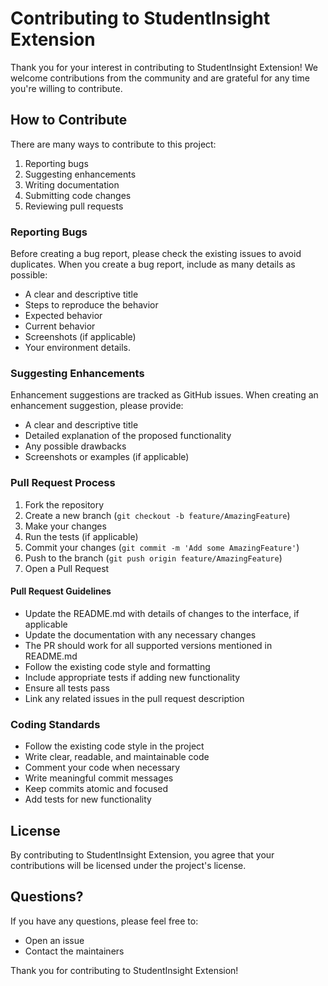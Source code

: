 # Contributing to StudentInsight Extension

Thank you for your interest in contributing to StudentInsight Extension! We welcome contributions from the community and are grateful for any time you're willing to contribute.


## How to Contribute

There are many ways to contribute to this project:

1. Reporting bugs
2. Suggesting enhancements
3. Writing documentation
4. Submitting code changes
5. Reviewing pull requests

### Reporting Bugs

Before creating a bug report, please check the existing issues to avoid duplicates. When you create a bug report, include as many details as possible:

- A clear and descriptive title
- Steps to reproduce the behavior
- Expected behavior
- Current behavior
- Screenshots (if applicable)
- Your environment details.

### Suggesting Enhancements

Enhancement suggestions are tracked as GitHub issues. When creating an enhancement suggestion, please provide:

- A clear and descriptive title
- Detailed explanation of the proposed functionality
- Any possible drawbacks
- Screenshots or examples (if applicable)

### Pull Request Process

1. Fork the repository
2. Create a new branch (`git checkout -b feature/AmazingFeature`)
3. Make your changes
4. Run the tests (if applicable)
5. Commit your changes (`git commit -m 'Add some AmazingFeature'`)
6. Push to the branch (`git push origin feature/AmazingFeature`)
7. Open a Pull Request

#### Pull Request Guidelines

- Update the README.md with details of changes to the interface, if applicable
- Update the documentation with any necessary changes
- The PR should work for all supported versions mentioned in README.md
- Follow the existing code style and formatting
- Include appropriate tests if adding new functionality
- Ensure all tests pass
- Link any related issues in the pull request description

### Coding Standards

- Follow the existing code style in the project
- Write clear, readable, and maintainable code
- Comment your code when necessary
- Write meaningful commit messages
- Keep commits atomic and focused
- Add tests for new functionality

## License

By contributing to StudentInsight Extension, you agree that your contributions will be licensed under the project's license.

## Questions?

If you have any questions, please feel free to:

- Open an issue
- Contact the maintainers

Thank you for contributing to StudentInsight Extension!
